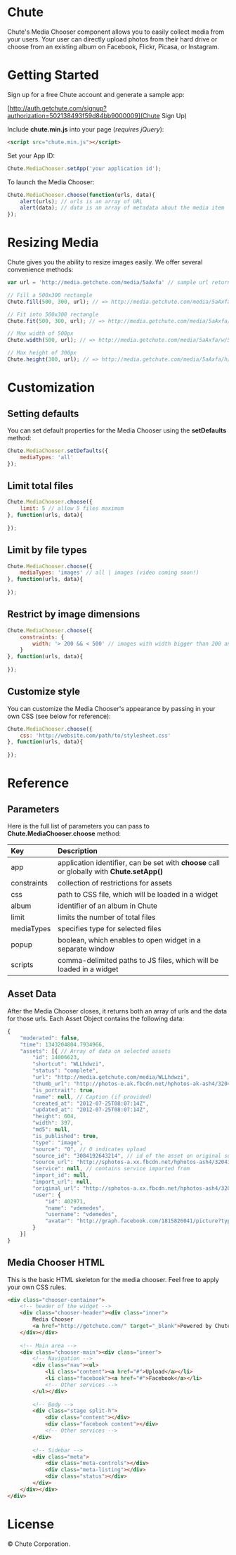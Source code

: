# Chute

Chute's Media Chooser component allows you to easily collect media from your users. Your user can directly upload photos from their hard drive or choose from an existing album on Facebook, Flickr, Picasa, or Instagram.

# Getting Started

Sign up for a free Chute account and generate a sample app:

[http://auth.getchute.com/signup?authorization=502138493f59d84bb9000009](Chute Sign Up)

Include **chute.min.js** into your page (*requires jQuery*):

```html
<script src="chute.min.js"></script>
```

Set your App ID:

```javascript
Chute.MediaChooser.setApp('your application id');
```

To launch the Media Chooser:

```javascript
Chute.MediaChooser.choose(function(urls, data){
	alert(urls); // urls is an array of URL
	alert(data); // data is an array of metadata about the media item
});
```

# Resizing Media

Chute gives you the ability to resize images easily.  We offer several convenience methods:

```javascript
var url = 'http://media.getchute.com/media/5aAxfa' // sample url returned from the Media Chooser

// Fill a 500x300 rectangle
Chute.fill(500, 300, url); // => http://media.getchute.com/media/5aAxfa/500x300

// Fit into 500x300 rectangle
Chute.fit(500, 300, url); // => http://media.getchute.com/media/5aAxfa/fit/500x300

// Max width of 500px
Chute.width(500, url); // => http://media.getchute.com/media/5aAxfa/w/500

// Max height of 300px
Chute.height(300, url); // => http://media.getchute.com/media/5aAxfa/h/300
```

# Customization

## Setting defaults

You can set default properties for the Media Chooser using the **setDefaults** method:

```javascript
Chute.MediaChooser.setDefaults({
	mediaTypes: 'all'
});
```

## Limit total files

```javascript
Chute.MediaChooser.choose({
	limit: 5 // allow 5 files maximum
}, function(urls, data){
	
});
```

## Limit by file types

```javascript
Chute.MediaChooser.choose({
	mediaTypes: 'images' // all | images (video coming soon!)
}, function(urls, data){
	
});
```

## Restrict by image dimensions

```javascript
Chute.MediaChooser.choose({
	constraints: {
		width: '> 200 && < 500' // images with width bigger than 200 and less than 500 are allowed
	}
}, function(urls, data){
	
});
```

## Customize style

You can customize the Media Chooser's appearance by passing in your own CSS (see below for reference):

```javascript
Chute.MediaChooser.choose({
	css: 'http://website.com/path/to/stylesheet.css'
}, function(urls, data){
	
});
```

# Reference

## Parameters

Here is the full list of parameters you can pass to **Chute.MediaChooser.choose** method:

| Key 			| Description 																					|
|:--------------|:----------------------------------------------------------------------------------------------|
| app			| application identifier, can be set with **choose** call or globally with **Chute.setApp()**	|
| constraints	| collection of restrictions for assets 														|
| css			| path to CSS file, which will be loaded in a widget											|
| album			| identifier of an album in Chute																|
| limit			| limits the number of total files																|
| mediaTypes	| specifies type for selected files																|
| popup			| boolean, which enables to open widget in a separate window									|
| scripts		| comma-delimited paths to JS files, which will be loaded in a widget							|

## Asset Data

After the Media Chooser closes, it returns both an array of urls and the data for those urls. Each Asset Object contains the following data:

```javascript
{
	"moderated": false,
	"time": 1343204804.7934966,
	"assets": [{ // Array of data on selected assets
		"id": 14006623,
		"shortcut": "WLLhdwzi",
		"status": "complete",
		"url": "http://media.getchute.com/media/WLLhdwzi",
		"thumb_url": "http://photos-e.ak.fbcdn.net/hphotos-ak-ash4/320430_3084192643214_466525836_s.jpg",
		"is_portrait": true,
		"name": null, // Caption (if provided)
		"created_at": "2012-07-25T08:07:14Z",
		"updated_at": "2012-07-25T08:07:14Z",
		"height": 604,
		"width": 397,
		"md5": null,
		"is_published": true,
		"type": "image",
		"source": "0", // 0 indicates upload
		"source_id": "3084192643214", // id of the asset on original service
		"source_url": "http://sphotos-a.xx.fbcdn.net/hphotos-ash4/320430_3084192643214_466525836_n.jpg",
		"service": null, // contains service imported from
		"import_id": null,
		"import_url": null,
		"original_url": "http://sphotos-a.xx.fbcdn.net/hphotos-ash4/320430_3084192643214_466525836_n.jpg",
		"user": {
			"id": 402971,
			"name": "vdemedes",
			"username": "vdemedes",
			"avatar": "http://graph.facebook.com/1815826041/picture?type=square"
		}
	}]
}
```

## Media Chooser HTML

This is the basic HTML skeleton for the media chooser.  Feel free to apply your own CSS rules.

```html
<div class="chooser-container">
	<!-- header of the widget -->
	<div class="chooser-header"><div class="inner">
		Media Chooser
		<a href="http://getchute.com/" target="_blank">Powered by Chute</a>
	</div></div>
	
	<!-- Main area -->
	<div class="chooser-main"><div class="inner">
		<!-- Navigation -->
		<div class="nav"><ul>
			<li class="content"><a href="#">Upload</a></li>
			<li class="facebook"><a href="#">Facebook</a></li>
			<!-- Other services -->
		</ul></div>
		
		<!-- Body -->
		<div class="stage split-h">
			<div class="content"></div>
			<div class="facebook content"></div>
			<!-- Other services -->
		</div>
		
		<!-- Sidebar -->
		<div class="meta">
			<div class="meta-controls"></div>
			<div class="meta-listing"></div>
			<div class="status"></div>
		</div>
	</div></div>
</div>
```

# License

&copy; Chute Corporation.